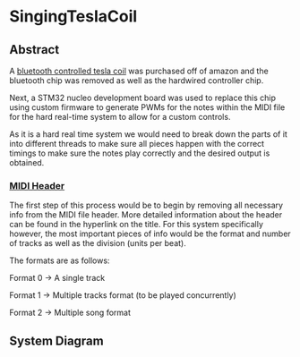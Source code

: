 # SingingTeslaCoil

## Abstract 

A [bluetooth controlled tesla coil](https://www.amazon.com/Joytech-Bluetooth-Loudspeaker-Transmission-Experiment/dp/B08KDG6CFK/ref=sr_1_1?dib=eyJ2IjoiMSJ9.jcJKfVIxfNRr2NYpISjmYrbMUUJ3lBEZphMIlKq8sg6zjZEekDJb9W24SPRy5rwD8pWmO0Qw2kqsUxoXW3BbQ604sA6yZjjdyAPkIhQYs-folgYbeQcCFXR0aduB3LFU8Lyu0xs-FqMQB9cuBs8yC1oDPR6SXmdb0cqRl93jRVKuO8ZMPxTWok0gZpAM6pvj0Gbqf_QJNVKl38TiKO_3N8x9LfDNSLLnbwStXQUxuzE.3JayxM7fZaikcn5mz6IQdINlx1W8vY8ROc_Jz39axT8&dib_tag=se&keywords=singing%2Btesla%2Bcoil&qid=1729105038&sr=8-1) was purchased off of amazon and the bluetooth chip was removed as well as the hardwired controller chip. 

Next, a STM32 nucleo development board was used to replace this chip using custom firmware to generate PWMs for the notes within the MIDI file for the hard real-time system to  allow for a custom controls. 


As it is a hard real time system we would need to break down the parts of it into different threads to make sure all pieces happen with the correct timings to make sure the notes play correctly and the desired output is obtained.

### [MIDI Header](https://ccrma.stanford.edu/~craig/14q/midifile/MidiFileFormat.html)
The first step of this process would be to begin by removing all necessary info from the MIDI file header. More detailed information about the header can be found in the hyperlink on the title. For this system specifically however, the most important pieces of info would be the format and number of tracks as well as the division (units per beat).

The formats are as follows:

Format 0 -> A single track

Format 1 -> Multiple tracks format (to be played concurrently)

Format 2 -> Multiple song format

## System Diagram 

